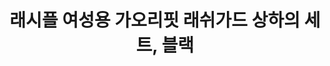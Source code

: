---
title: 래시플 여성용 가오리핏 래쉬가드 상하의 세트, 블랙
price: 28,600
stars: 4.5
reviews: (417)
image_url: https://thumbnail9.coupangcdn.com/thumbnails/remote/230x230ex/image/product/image/vendoritem/2019/10/14/3535211293/bf9faa73-72e0-4ec3-a379-0d5944fa2ea2.jpg
---